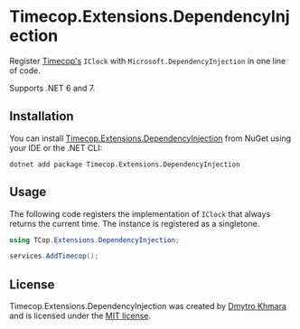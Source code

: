 # Timecop.Extensions.DependencyInjection

Register [Timecop's](https://github.com/timecop-net/Timecop) `IClock` with `Microsoft.DependencyInjection` in one line of code.

Supports .NET 6 and 7.

## Installation

You can install [Timecop.Extensions.DependencyInjection](https://www.nuget.org/packages/Timecop.Extensions.DependencyInjection/) from NuGet using your IDE or the .NET CLI:

```
dotnet add package Timecop.Extensions.DependencyInjection
```

## Usage

The following code registers the implementation of `IClock` that always returns the current time. The instance is registered as a singletone.

```csharp
using TCop.Extensions.DependencyInjection;

services.AddTimecop();
```

## License

Timecop.Extensions.DependencyInjection was created by [Dmytro Khmara](https://dmytrokhmara.com) and is licensed under the [MIT license](LICENSE.txt).
